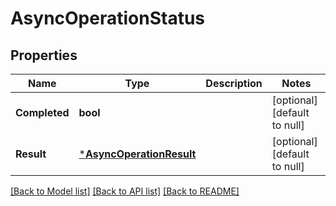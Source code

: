 # AsyncOperationStatus

## Properties
Name | Type | Description | Notes
------------ | ------------- | ------------- | -------------
**Completed** | **bool** |  | [optional] [default to null]
**Result** | [***AsyncOperationResult**](AsyncOperationResult.md) |  | [optional] [default to null]

[[Back to Model list]](../README.md#documentation-for-models) [[Back to API list]](../README.md#documentation-for-api-endpoints) [[Back to README]](../README.md)

